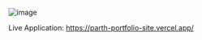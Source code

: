 ![image](https://github.com/user-attachments/assets/25b4c672-a768-468d-8422-456c2890abe2)

Live Application: https://parth-portfolio-site.vercel.app/
